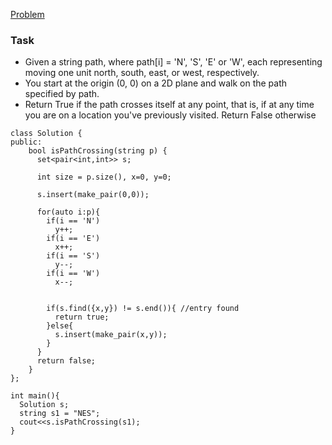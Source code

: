 [Problem](https://leetcode.com/problems/path-crossing/)

### Task
  - Given a string path, where path[i] = 'N', 'S', 'E' or 'W', each representing moving one unit north, south, east, or west, respectively.
  - You start at the origin (0, 0) on a 2D plane and walk on the path specified by path.
  - Return True if the path crosses itself at any point, that is, if at any time you are on a location you've previously visited. Return False otherwise
  
```
class Solution {
public:
    bool isPathCrossing(string p) {
      set<pair<int,int>> s;

      int size = p.size(), x=0, y=0;

      s.insert(make_pair(0,0));

      for(auto i:p){
        if(i == 'N')
          y++;
        if(i == 'E')
          x++;
        if(i == 'S')
          y--;
        if(i == 'W')
          x--;


        if(s.find({x,y}) != s.end()){ //entry found
          return true;
        }else{
          s.insert(make_pair(x,y));
        }
      }
      return false;        
    }
};

int main(){
  Solution s;
  string s1 = "NES";
  cout<<s.isPathCrossing(s1);
}
```
